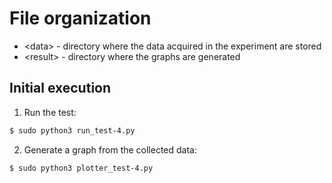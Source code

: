 # File organization

- \<data> - directory where the data acquired in the experiment are stored
- \<result> - directory where the graphs are generated

## Initial execution
1. Run the test:
```sh
$ sudo python3 run_test-4.py
```
2. Generate a graph from the collected data:
```sh
$ sudo python3 plotter_test-4.py
```
